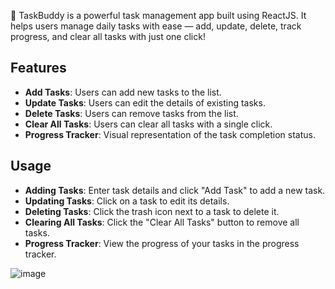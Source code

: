 🚀 TaskBuddy is a powerful task management app built using ReactJS. It helps users manage daily tasks with ease — add, update, delete, track progress, and clear all tasks with just one click!



## Features

- **Add Tasks**: Users can add new tasks to the list.
- **Update Tasks**: Users can edit the details of existing tasks.
- **Delete Tasks**: Users can remove tasks from the list.
- **Clear All Tasks**: Users can clear all tasks with a single click.
- **Progress Tracker**: Visual representation of the task completion status.

## Usage

- **Adding Tasks**: Enter task details and click "Add Task" to add a new task.
- **Updating Tasks**: Click on a task to edit its details.
- **Deleting Tasks**: Click the trash icon next to a task to delete it.
- **Clearing All Tasks**: Click the "Clear All Tasks" button to remove all tasks.
- **Progress Tracker**: View the progress of your tasks in the progress tracker.

![image](https://github.com/user-attachments/assets/711647da-6702-49f3-9cde-be40719b270c)
